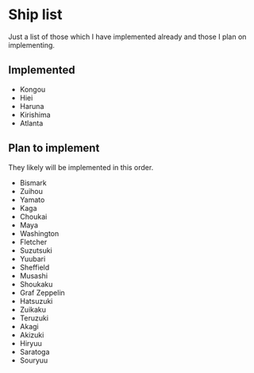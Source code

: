 # Ship list  
Just a list of those which I have implemented already and those I plan on implementing.  

## Implemented
 - Kongou
 - Hiei
 - Haruna
 - Kirishima
 - Atlanta

## Plan to implement  
They likely will be implemented in this order.
 - Bismark
 - Zuihou
 - Yamato
 - Kaga
 - Choukai
 - Maya
 - Washington
 - Fletcher
 - Suzutsuki
 - Yuubari
 - Sheffield
 - Musashi
 - Shoukaku
 - Graf Zeppelin
 - Hatsuzuki
 - Zuikaku
 - Teruzuki
 - Akagi
 - Akizuki
 - Hiryuu
 - Saratoga
 - Souryuu
